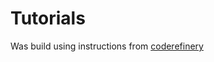 # Tutorials

Was build using instructions from [coderefinery](https://coderefinery.github.io/documentation/gh_workflow/)
